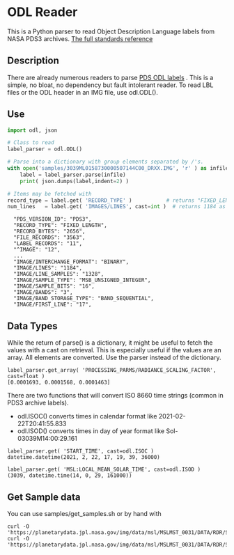 # ODL Reader

This is a Python parser to read Object Description Language labels from NASA PDS3 archives.
[The full standards reference][1]

## Description

There are already numerous readers to parse [PDS ODL labels][2] .
This is a simple, no bloat, no dependency but fault intolerant reader.
To read LBL files or the ODL header in an IMG file, use odl.ODL().


## Use

```python
import odl, json

# Class to read
label_parser = odl.ODL()

# Parse into a dictionary with group elements separated by /'s.
with open('samples/3039ML0158730000507144C00_DRXX.IMG', 'r' ) as infile:
    label = label_parser.parse(infile)
    print( json.dumps(label,indent=2) )

# Items may be fetched with
record_type = label.get( 'RECORD_TYPE' )           # returns "FIXED_LENGTH" 
num_lines   = label.get( 'IMAGES/LINES', cast=int )  # returns 1184 as an integer
```

```
  "PDS_VERSION_ID": "PDS3",
  "RECORD_TYPE": "FIXED_LENGTH",
  "RECORD_BYTES": "2656",
  "FILE_RECORDS": "3563",
  "LABEL_RECORDS": "11",
  "^IMAGE": "12",
  ...
  "IMAGE/INTERCHANGE_FORMAT": "BINARY",
  "IMAGE/LINES": "1184",
  "IMAGE/LINE_SAMPLES": "1328",
  "IMAGE/SAMPLE_TYPE": "MSB_UNSIGNED_INTEGER",
  "IMAGE/SAMPLE_BITS": "16",
  "IMAGE/BANDS": "3",
  "IMAGE/BAND_STORAGE_TYPE": "BAND_SEQUENTIAL",
  "IMAGE/FIRST_LINE": "17",
```

## Data Types

While the return of parse() is a dictionary, it might be useful to fetch the values with a cast on retrieval.
This is especially useful if the values are an array.  All elements are converted.
Use the parser instead of the dictionary.
```
label_parser.get_array( 'PROCESSING_PARMS/RADIANCE_SCALING_FACTOR', cast=float )
[0.0001693, 0.0001568, 0.0001463]
```

There are two functions that will convert ISO 8660 time strings (common in PDS3 archive labels).  
* odl.ISOC() converts times in calendar format like 2021-02-22T20:41:55.833
* odl.ISOD() converts times in day of year format like Sol-03039M14:00:29.161

```
label_parser.get( 'START_TIME', cast=odl.ISOC )
datetime.datetime(2021, 2, 22, 17, 19, 39, 36000)

label_parser.get( 'MSL:LOCAL_MEAN_SOLAR_TIME', cast=odl.ISOD )
(3039, datetime.time(14, 0, 29, 161000))
```

## Get Sample data

You can use samples/get_samples.sh or by hand with

```
curl -O 'https://planetarydata.jpl.nasa.gov/img/data/msl/MSLMST_0031/DATA/RDR/SURFACE/3531/3531ML1023500011404703C00_DRXX.LBL  
curl -O 'https://planetarydata.jpl.nasa.gov/img/data/msl/MSLMST_0031/DATA/RDR/SURFACE/3531/3531ML1023500011404703C00_DRXX.IMG
```


[1]: https://pds.nasa.gov/datastandards/pds3/standards/sr/StdRef_20090227_v3.8.pdf  
[2]: https://ode.rsl.wustl.edu/mars/pagehelp/Content/Introduction/Data_Standards.ht]  
